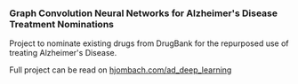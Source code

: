 ### Graph Convolution Neural Networks for Alzheimer's Disease Treatment Nominations

Project to nominate existing drugs from DrugBank for the repurposed use of treating Alzheimer's Disease.
  
Full project can be read on [hjombach.com/ad_deep_learning](https://hjombach.com/ad_deep_learning/)
